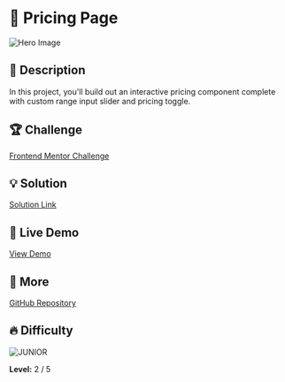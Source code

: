 # 📁 Pricing Page

![Hero Image](https://res.cloudinary.com/dz209s6jk/image/upload/v1575037683/Challenges/sjsrx7m77v6pxswdm0mx.jpg)

## 🌟 Description

In this project, you'll build out an interactive pricing component complete with custom range input slider and pricing toggle.

## 🏆 Challenge

[Frontend Mentor Challenge](https://www.frontendmentor.io/challenges/pricing-component-with-toggle-8vPwRMIC)

## 💡 Solution

[Solution Link](https://www.frontendmentor.io/solutions/pricing-page-Zq9sKVPkVK) 

## 🚀 Live Demo

[View Demo](https://younes-alhyan.github.io/pricing-page)

## 🔎 More

[GitHub Repository](https://github.com/younes-alhyan/frontend-mentor/)

## 🔥 Difficulty

![JUNIOR](https://img.shields.io/badge/Difficulty-JUNIOR-green)

**Level:** 2 / 5
